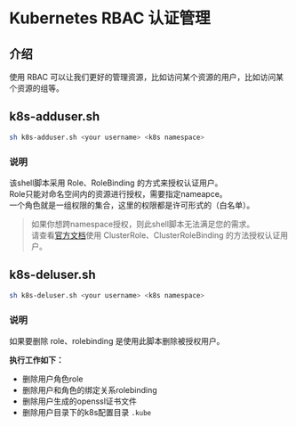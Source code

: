 # Kubernetes RBAC 认证管理

## 介绍

使用 RBAC 可以让我们更好的管理资源，比如访问某个资源的用户，比如访问某个资源的组等。

## k8s-adduser.sh

```bash
sh k8s-adduser.sh <your username> <k8s namespace>
```

### 说明

该shell脚本采用 Role、RoleBinding 的方式来授权认证用户。  
Role只能对命名空间内的资源进行授权，需要指定nameapce。  
一个角色就是一组权限的集合，这里的权限都是许可形式的（白名单）。  

> 如果你想跨namespace授权，则此shell脚本无法满足您的需求。  
> 请查看[官方文档](https://kubernetes.io/zh/docs/reference/access-authn-authz/rbac/#clusterrole-%E7%A4%BA%E4%BE%8B)使用 ClusterRole、ClusterRoleBinding 的方法授权认证用户。    

## k8s-deluser.sh

```bash
sh k8s-deluser.sh <your username> <k8s namespace>
```

### 说明

如果要删除 role、rolebinding 是使用此脚本删除被授权用户。  

**执行工作如下：**

- 删除用户角色role
- 删除用户和角色的绑定关系rolebinding
- 删除用户生成的openssl证书文件
- 删除用户目录下的k8s配置目录 `.kube`


